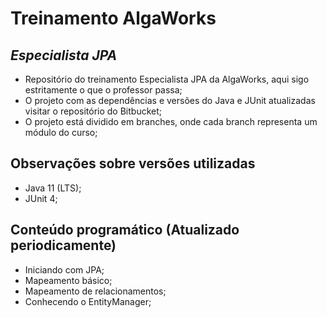 # Treinamento AlgaWorks
## _Especialista JPA_

- Repositório do treinamento Especialista JPA da AlgaWorks, aqui sigo estritamente o que o professor passa;
- O projeto com as dependências e versões do Java e JUnit atualizadas visitar o repositório do Bitbucket;
- O projeto está dividido em branches, onde cada branch representa um módulo do curso;

## Observações sobre versões utilizadas

- Java 11 (LTS);
- JUnit 4;

## Conteúdo programático (Atualizado periodicamente)

- Iniciando com JPA;
- Mapeamento básico;
- Mapeamento de relacionamentos;
- Conhecendo o EntityManager;